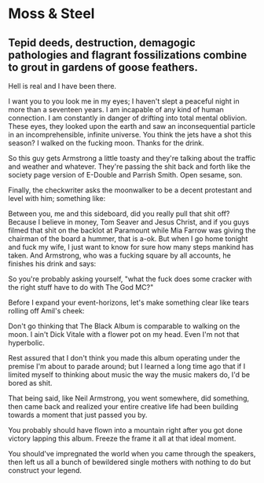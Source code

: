 <div class="col col--main">
  <h1 id="moss-steel">Moss &amp; Steel</h1>
  <h2 id="tepid-deeds-destruction-demagogic-pathologies-and-flagrant-fossilizations-combine-to-grout-in-gardens-of-goose-feathers-">Tepid deeds, destruction, demagogic pathologies and flagrant fossilizations combine to grout in gardens of goose feathers.</h2>
  <p>Hell is real and I have been there.</p>
  <p>I want you to you look me in my eyes; I haven't slept a peaceful night in more than a seventeen years. I am incapable of any kind of human connection. I am constantly in danger of drifting into total mental oblivion. These eyes, they looked upon the earth and saw an inconsequential particle in an incomprehensible, infinite universe. You think the jets have a shot this season? I walked on the fucking moon. Thanks for the drink.</p>
  <p>So this guy gets Armstrong a little toasty and they're talking about the traffic and weather and whatever. They're passing the shit back and forth like the society page version of E-Double and Parrish Smith. Open sesame, son.</p>
  <p>Finally, the checkwriter asks the moonwalker to be a decent protestant and level with him; something like:</p>
  <p>Between you, me and this sideboard, did you really pull that shit off? Because I believe in money, Tom Seaver and Jesus Christ, and if you guys filmed that shit on the backlot at Paramount while Mia Farrow was giving the chairman of the board a hummer, that is a-ok. But when I go home tonight and fuck my wife, I just want to know for sure how many steps mankind has taken. And Armstrong, who was a fucking square by all accounts, he finishes his drink and says:</p>
</div>
<div class="col">
  <p>So you're probably asking yourself, "what the fuck does some cracker with the right stuff have to do with The God MC?"</p>
  <p>Before I expand your event-horizons, let's make something clear like tears rolling off Amil's cheek:</p>
  <p>Don't go thinking that The Black Album is comparable to walking on the moon. I ain't Dick Vitale with a flower pot on my head. Even I'm not that hyperbolic.</p>
  <p>Rest assured that I don't think you made this album operating under the premise I'm about to parade around; but I learned a long time ago that if I limited myself to thinking about music the way the music makers do, I'd be bored as shit.</p>
  <p>That being said, like Neil Armstrong, you went somewhere, did something, then came back and realized your entire creative life had been building towards a moment that just passed you by.</p>
</div>
<div class="col">
  <p>You probably should have flown into a mountain right after you got done victory lapping this album. Freeze the frame it all at that ideal moment.</p>
  <p>You should've impregnated the world when you came through the speakers, then left us all a bunch of bewildered single mothers with nothing to do but construct your legend.</p>
</div>

